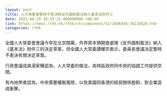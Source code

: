 ```yaml
---
layout: post
title: 人大常委會暫時不表決將反外國制裁法納入基本法附件三
date: 2021-08-20 18:29:22.000000000 +08:00
link: https://news.rthk.hk/rthk/ch/component/k2/1606848-20210820.htm
categories: rthk
---
```


全國人大常委會會議今早在北京閉幕，外界原本預期會處理《反外國制裁法》納入《基本法》附件三的決定草案，但全國人大常委譚耀宗表示，委員長會議決定暫時不表決有關決定草案。

行政會議成員湯家驊認為，人大常委的做法，為特區政府同中央的協調工作提供空間。

有內地學者認為，中央需要權衡風險，以免美國同香港的經貿關係脫鉤，對企業造成衝擊。
